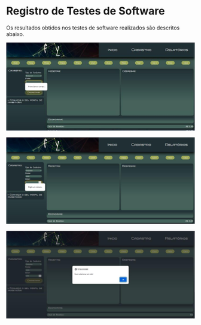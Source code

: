 # Registro de Testes de Software

Os resultados obtidos nos testes de software realizados são descritos abaixo.

![Teste 01](img/Teste%2001.jpg)

![Teste 03](img/Teste%2003.jpg)

![Teste 02](img/Teste%2002.jpg)